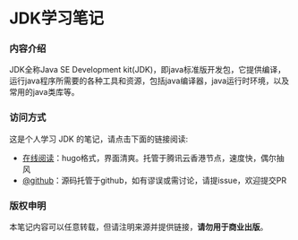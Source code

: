 # JDK学习笔记

### 内容介绍

JDK全称Java SE Development kit(JDK)，即java标准版开发包，它提供编译，运行java程序所需要的各种工具和资源，包括java编译器，java运行时环境，以及常用的java类库等。

### 访问方式

这是个人学习 JDK 的笔记，请点击下面的链接阅读:

- [在线阅读](https://skyao.net/learning-jdk/)：hugo格式，界面清爽。托管于腾讯云香港节点，速度快，偶尔抽风
- [@github](https://github.com/skyao/learning-jdk/)：源码托管于github，如有谬误或需讨论，请提issue，欢迎提交PR

### 版权申明

本笔记内容可以任意转载，但请注明来源并提供链接，**请勿用于商业出版**。

